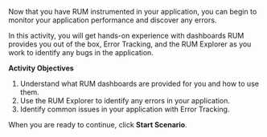 Now that you have RUM instrumented in your application, you can begin to monitor your application performance and discover any errors.

In this activity, you will get hands-on experience with dashboards RUM provides you out of the box, Error Tracking, and the RUM Explorer as you work to identify any bugs in the application. 

**Activity Objectives**
1. Understand what RUM dashboards are provided for you and how to use them. 
2. Use the RUM Explorer to identify any errors in your application.
3. Identify common issues in your application with Error Tracking.

When you are ready to continue, click **Start Scenario**.
